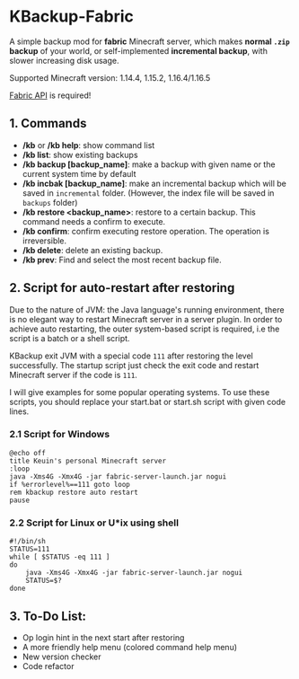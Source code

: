 # KBackup-Fabric

A simple backup mod for **fabric** Minecraft server, which makes **normal `.zip` backup** of your world, or self-implemented **incremental backup**, with slower increasing disk usage.

Supported Minecraft version: 1.14.4, 1.15.2, 1.16.4/1.16.5

[Fabric API](https://minecraft.curseforge.com/projects/fabric/files) is required!

## 1. Commands

- **/kb**  or **/kb help**: show command list
- **/kb list**: show existing backups
- **/kb backup \[backup_name\]**: make a backup with given name or the current system time by default
- **/kb incbak \[backup_name\]**: make an incremental backup which will be saved in `incremental` folder. (However, the index file will be saved in `backups` folder)
- **/kb restore \<backup_name\>**: restore to a certain backup. This command needs a confirm to execute.
- **/kb confirm**: confirm executing restore operation. The operation is irreversible.
- **/kb delete**: delete an existing backup.
- **/kb prev**: Find and select the most recent backup file.

## 2. Script for auto-restart after restoring

Due to the nature of JVM: the Java language's running environment, there is no elegant way to restart Minecraft server in a server plugin. In order to achieve auto restarting, the outer system-based script is required, i.e the script is a batch or a shell script.

KBackup exit JVM with a special code `111` after restoring the level successfully. The startup script just check the exit code and restart Minecraft server if the code is `111`.

I will give examples for some popular operating systems. To use these scripts, you should replace your start.bat or start.sh script with given code lines.

### 2.1 Script for Windows

```batch
@echo off
title Keuin's personal Minecraft server
:loop
java -Xms4G -Xmx4G -jar fabric-server-launch.jar nogui
if %errorlevel%==111 goto loop
rem kbackup restore auto restart
pause
```

### 2.2 Script for Linux or U\*ix using shell

```shell
#!/bin/sh
STATUS=111
while [ $STATUS -eq 111 ]
do
    java -Xms4G -Xmx4G -jar fabric-server-launch.jar nogui
    STATUS=$?
done
```


## 3. To-Do List:

- Op login hint in the next start after restoring
- A more friendly help menu (colored command help menu)
- New version checker
- Code refactor
